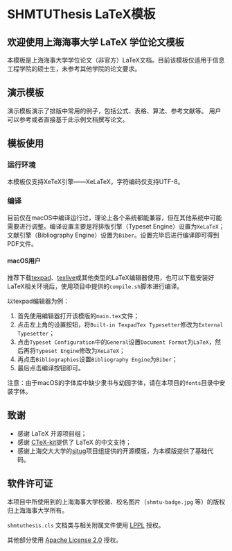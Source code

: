 # SHMTUThesis LaTeX模板
## 欢迎使用上海海事大学 LaTeX 学位论文模板

本模板是上海海事大学学位论文（非官方）LaTeX文档。目前该模板仅适用于信息工程学院的硕士生，未参考其他学院的论文要求。

## 演示模板

演示模板演示了排版中常用的例子，包括公式、表格、算法、参考文献等。 用户可以参考或者直接基于此示例文档撰写论文。

## 模板使用

### 运行环境

本模板仅支持XeTeX引擎——XeLaTeX，字符编码仅支持UTF-8。

### 编译

目前仅在macOS中编译运行过，理论上各个系统都能兼容，但在其他系统中可能需要进行调整。编译设置主要是将排版引擎（Typeset Engine）设置为`XeLaTeX`；文献引擎（Bibliography Engine）设置为`Biber`。设置完毕后进行编译即可得到PDF文件。

#### macOS用户

推荐下载[texpad](https://www.texpad.com/)、[texlive](https://www.tug.org/texlive/)或其他类型的LaTeX编辑器使用，也可以下载安装好LaTeX相关环境后，使用项目中提供的`compile.sh`脚本进行编译。

以texpad编辑器为例：

1. 首先使用编辑器打开该模版的`main.tex`文件；
2. 点击左上角的设置按钮，将`Built-in TexpadTex Typesetter`修改为`External Typesetter`；
3. 点击`Typeset Configuration`中的`General`设置`Document Format`为`LaTeX`，然后再将`Typeset Engine`修改为`XeLaTeX`；
4. 再点击`Bibliographies`设置`Bibliography Engine`为`Biber`；
5. 最后点击编译按钮即可。

注意：由于macOS的字体库中缺少隶书与幼园字体，请在本项目的`fonts`目录中安装字体。

## 致谢

- 感谢 LaTeX 开源项目组；
- 感谢 [CTeX-kit](https://github.com/CTeX-org/ctex-kit)提供了 LaTeX 的中文支持；
- 感谢上海交大大学的[sjtug](https://github.com/sjtug)项目组提供的开源模版，为本模版提供了基础代码。

## 软件许可证

本项目中所使用到的上海海事大学校徽、校名图片（`shmtu-badge.jpg` 等）的版权归上海海事大学所有。

`shmtuthesis.cls` 文档类与相关附属文件使用 [LPPL](https://www.latex-project.org/lppl.txt) 授权。

其他部分使用 [Apache License 2.0](https://github.com/hellckt/SHMTUThesis/blob/master/LICENSE) 授权。

